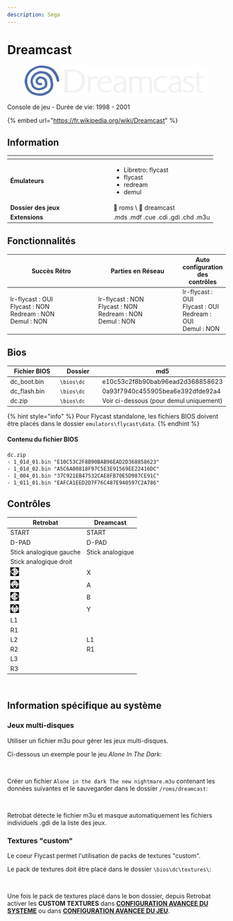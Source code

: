 ```yaml
---
description: Sega
---
```


# Dreamcast

<div align="left">

<figure><picture><source srcset="https://raw.githubusercontent.com/fabricecaruso/es-theme-carbon/91d85c7849cc550b0cac4e75cb8e0923d3b61b5e/art/logos/dreamcast-w.svg" media="(prefers-color-scheme: dark)"><img src="https://raw.githubusercontent.com/fabricecaruso/es-theme-carbon/5149a33eed46b2af638b06119397d4023b75131f/art/logos/dreamcast.svg" alt=""></picture><figcaption></figcaption></figure>

</div>

Console de jeu - Durée de vie: 1998 - 2001

{% embed url="https://fr.wikipedia.org/wiki/Dreamcast" %}

## Information

<table data-header-hidden><thead><tr><th width="224"></th><th></th></tr></thead><tbody><tr><td><strong>Émulateurs</strong></td><td><ul><li>Libretro: flycast</li><li>flycast</li><li>redream</li><li>demul</li></ul></td></tr><tr><td><strong>Dossier des jeux</strong></td><td><span data-gb-custom-inline data-tag="emoji" data-code="1f4c2">📂</span> roms \ <span data-gb-custom-inline data-tag="emoji" data-code="1f4c2">📂</span> dreamcast</td></tr><tr><td><strong>Extensions</strong></td><td>.mds .mdf .cue .cdi .gdi .chd .m3u</td></tr></tbody></table>

## Fonctionnalités

<table><thead><tr><th width="256">Succès Rétro</th><th width="243">Parties en Réseau</th><th>Auto configuration des contrôles</th></tr></thead><tbody><tr><td>lr-flycast : OUI<br>Flycast : NON<br>Redream : NON<br>Demul : NON</td><td>lr-flycast : NON<br>Flycast : NON<br>Redream : NON<br>Demul : NON</td><td>lr-flycast : OUI<br>Flycast : OUI<br>Redream : OUI<br>Demul : NON</td></tr></tbody></table>

## Bios

<table><thead><tr><th width="160.55555555555557">Fichier BIOS</th><th width="155">Dossier</th><th>md5</th></tr></thead><tbody><tr><td>dc_boot.bin</td><td><code>\bios\dc</code></td><td>e10c53c2f8b90bab96ead2d368858623</td></tr><tr><td>dc_flash.bin</td><td><code>\bios\dc</code></td><td>0a93f7940c455905bea6e392dfde92a4</td></tr><tr><td>dc.zip</td><td><code>\bios\dc</code></td><td>Voir ci-dessous (pour demul uniquement)</td></tr></tbody></table>

{% hint style="info" %}
Pour Flycast standalone, les fichiers BIOS doivent être placés dans le dossier `emulators\flycast\data`.
{% endhint %}

#### Contenu du fichier BIOS

```
dc.zip
- 1_01d_01.bin "E10C53C2F8B90BAB96EAD2D368858623"
- 1_01d_02.bin "A5C6A00818F97C5E3E91569EE22416DC"
- 1_004_01.bin "37C921EB47532CAE8FB70E5D987CE91C"
- 1_011_01.bin "EAFCA1EED2D7F76C487E940597C2A786"
```

## Contrôles

| Retrobat                                          | Dreamcast        |
| ------------------------------------------------- | ---------------- |
| START                                             | START            |
| D-PAD                                             | D-PAD            |
| Stick analogique gauche                           | Stick analogique |
| Stick analogique droit                            |                  |
| ![](<../../../../.gitbook/assets/image (32).png>) | X                |
| ![](<../../../../.gitbook/assets/image (19).png>) | A                |
| ![](<../../../../.gitbook/assets/image (6).png>)  | B                |
| ![](<../../../../.gitbook/assets/image (34).png>) | Y                |
| L1                                                |                  |
| R1                                                |                  |
| L2                                                | L1               |
| R2                                                | R1               |
| L3                                                |                  |
| R3                                                |                  |

<div align="left">

<figure><img src="https://i.imgur.com/g71xmgZ.png" alt=""><figcaption></figcaption></figure>

</div>

## Information spécifique au système

### Jeux multi-disques

Utiliser un fichier m3u pour gérer les jeux multi-disques.

Ci-dessous un exemple pour le jeu _Alone In The Dark_:

<div align="left">

<figure><img src="https://i.imgur.com/LUmmLpf.png" alt=""><figcaption></figcaption></figure>

</div>

Créer un fichier `Alone in the dark The new nightmare.m3u` contenant les données suivantes et le sauvegarder dans le dossier `/roms/dreamcast`:

<div align="left">

<figure><img src="https://i.imgur.com/9dQJhD9.png" alt=""><figcaption></figcaption></figure>

</div>

Retrobat détecte le fichier m3u et masque automatiquement les fichiers individuels .gdi de la liste des jeux.

### Textures "custom"

Le coeur Flycast permet l'utilisation de packs de textures "custom".

Le pack de textures doit être placé dans le dossier `\bios\dc\textures\`:

<div align="left">

<figure><img src="https://i.imgur.com/65bX2kT.png" alt=""><figcaption></figcaption></figure>

</div>

Une fois le pack de textures placé dans le bon dossier, depuis Retrobat activer les **CUSTOM TEXTURES** dans [**CONFIGURATION AVANCEE DU SYSTEME**](../../../../navigation/view-options.md#configuration-avancees-du-systeme) ou dans [**CONFIGURATION AVANCEE DU JEU**](../../../../navigation/game-options.md#configuration-avancee-du-jeu).

<div align="left">

<figure><img src="https://i.imgur.com/ppkZ9bw.png" alt=""><figcaption></figcaption></figure>

</div>

<div align="left">

<figure><img src="https://i.imgur.com/qVMX2Ly.png" alt=""><figcaption></figcaption></figure>

</div>

<div align="left">

<figure><img src="https://i.imgur.com/SbsPMz1.png" alt=""><figcaption></figcaption></figure>

</div>

